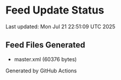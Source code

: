 # Feed Update Status
Last updated: Mon Jul 21 22:51:09 UTC 2025

## Feed Files Generated
- master.xml (60376 bytes)

Generated by GitHub Actions
